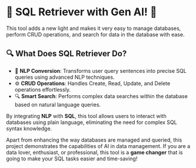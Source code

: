 # 🚀 SQL Retriever with Gen AI! 🚀

This tool adds a new light and makes it very easy to manage databases, perform CRUD operations, and search for data in the database with ease.

## 🔍 What Does SQL Retriever Do?

- 🧠 **NLP Conversion**: Transforms user query sentences into precise SQL queries using advanced NLP techniques.
- ⚙️ **CRUD Operations**: Handles Create, Read, Update, and Delete operations effortlessly.
- 🔍 **Smart Search**: Performs complex data searches within the database based on natural language queries.

By integrating **NLP** with **SQL**, this tool allows users to interact with databases using plain language, eliminating the need for complex SQL syntax knowledge.

Apart from enhancing the way databases are managed and queried, this project demonstrates the capabilities of AI in data management. If you are a data lover, enthusiast, or professional, this tool is a **game changer** that is going to make your SQL tasks easier and time-saving!
